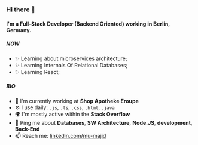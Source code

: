 ### Hi there 👋

#### I'm a Full-Stack Developer (Backend Oriented) working in Berlin, Germany.

##### NOW

- ✨ Learning about microservices architecture;
- ✨ Learning Internals Of Relational Databases;
- ✨ Learning React;

##### BIO

- 🏢 I'm currently working at **Shop Apotheke Eroupe**
- ⚙️ I use daily: `.js`, `.ts`, `.css`, `.html`, `.java`
- 🌍 I'm mostly active within the **Stack Overflow**
- 💬 Ping me about **Databases**, **SW Architecture**, **Node.JS**, **development**, **Back-End**
- 📫 Reach me: [linkedin.com/mu-majid](https://www.linkedin.com/in/mumajid/)
